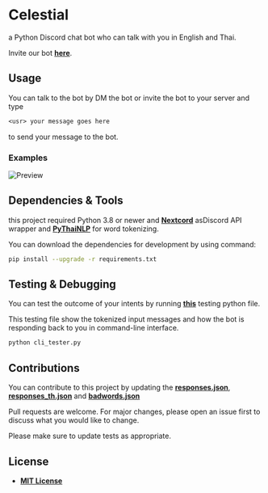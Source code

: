 # Celestial

a Python Discord chat bot who can talk with you in English and Thai.

Invite our bot **[here](https://discord.com/api/oauth2/authorize?client_id=927573556961869825&permissions=283669424144&scope=bot)**.

## Usage

You can talk to the bot by DM the bot or invite the bot to your server and type

```txt
<usr> your message goes here
```

to send your message to the bot.

### Examples

![Preview](https://github.com/StrixzIV/Celestial/raw/master/Preview.png)

## Dependencies & Tools

this project required Python 3.8 or newer and **[Nextcord](https://github.com/nextcord/nextcord)** asDiscord API wrapper and **[PyThaiNLP](https://github.com/PyThaiNLP/pythainlp)** for word tokenizing.

You can download the dependencies for development by using command:

```sh
pip install --upgrade -r requirements.txt
```

## Testing & Debugging

You can test the outcome of your intents by running **[this](https://github.com/StrixzIV/Celestial/blob/master/cli_tester.py)** testing python file.

This testing file show the tokenized input messages and how the bot is responding back to you in command-line interface.

```sh
python cli_tester.py
```

## Contributions

You can contribute to this project by updating the **[responses.json](https://github.com/StrixzIV/Celestial/blob/master/responses.json)**, **[responses_th.json](https://github.com/StrixzIV/Celestial/blob/master/responses_th.json)** and **[badwords.json](https://github.com/StrixzIV/Celestial/blob/master/badwords.json)**

Pull requests are welcome. For major changes, please open an issue first to discuss what you would like to change.

Please make sure to update tests as appropriate.

## License

* **[MIT License](https://github.com/StrixzIV/Celestial/blob/master/LICENSE)**
